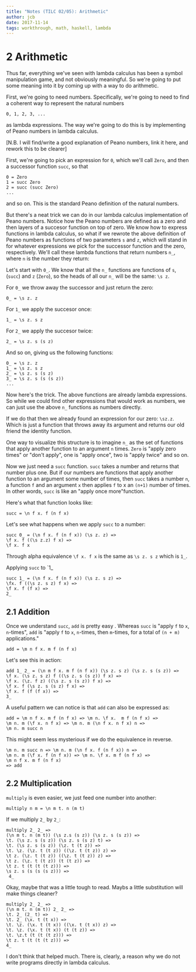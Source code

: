 ```yaml
---
title: "Notes (TILC 02/05): Arithmetic"
author: jcb
date: 2017-11-14
tags: workthrough, math, haskell, lambda
---
```


# 2 Arithmetic

Thus far, everything we've seen with lambda calculus has been a symbol
manipulation game, and not obviously meaningful. So we're going to put some
meaning into it by coming up with a way to do arithmetic.

First, we're going to need numbers. Specifically, we're going to need to
find a coherent way to represent the natural numbers

```
0, 1, 2, 3, ...
```

as lambda expressions. The way we're going to do this is by implementing of
Peano numbers in lambda calculus.

[N.B. I will find/write a good explanation of Peano numbers, link it
here, and rework this to be clearer]

First, we're going to pick an expression for `0`, which we'll call
`Zero`, and then a successor function `succ`, so that

```
0 = Zero
1 = succ Zero
2 = succ (succ Zero)
...
```

and so on. This is the standard Peano definition of the natural numbers.

But there's a neat trick we can do in our lambda calculus implementation
of Peano numbers. Notice how the Peano numbers are defined as a zero and
then layers of a succesor function on top of zero.
We know how to express functions in lambda calculus, so what if we rewrote
the above definition of Peano numbers as functions of two parameters `s` and
`z`, which will stand in for whatever expressions we pick for the successor
function and the zero, respectively. We'll call these lambda functions that
return numbers `n_`, where `n` is the number they return:

Let's start with `0_`. We know that all the `n_` functions are
functions of `s`, (`succ`) and `z` (`Zero`), so the
heads of all our `n_` will be the same: `\s z`.

For `0_` we throw away the successor and just return the zero:

```
0_ = \s z. z
```

For `1_` we apply the succesor once:

```
1_ = \s z. s z
```

For `2_` we apply the succesor twice:

```
2_ = \s z. s (s z)
```

And so on, giving us the following functions:

```
0_ = \s z. z
1_ = \s z. s z
2_ = \s z. s (s z)
3_ = \s z. s (s (s z))
...
```

Now here's the trick. The above functions are already lambda expressions. So
while we could find other expressions that would work as numbers, we can
just use the above `n_` functions as numbers directly.

If we do that then we already found an expression for our zero: `\sz.z`.
Which is just a function that throws away its argument and returns our old friend
the identity function.

One way to visualize this structure is to imagine `n_` as the set of functions
that apply another function to an argument `n` times. `Zero` is "apply zero
times" or "don't apply", one is "apply once", two is "apply twice" and so on.

Now we just need a `succ` function. `succ` takes a number and returns
that number plus one. But if our numbers are functions that apply another
function to an argument some number of times, then `succ` takes
a number `n`, a function `f` and an argument `x` then applies `f` to x
an `(n+1)` number of times. In other words, `succ` is like an "apply once
more"function.

Here's what that function looks like:

    succ = \n f x. f (n f x)

Let's see what happens when we apply `succ` to a number:

```
succ 0_ = (\n f x. f (n f x)) (\s z. z) =>
\f x. f ((\s z.z) f x) =>
\f x. f x
```

Through alpha equivalence `\f x. f x` is the same as `\s z. s z`
which is `1_`.

Applying `succ` to `1_

```
succ 1_ = (\n f x. f (n f x)) (\s z. s z) =>
\fx. f ((\s z. s z) f x) =>
\f x. f (f x) =>
2_
```

## 2.1 Addition

Once we understand `succ`, `add` is pretty easy . Whereas `succ` is
"apply `f` to `x`, `n`-times", `add` is "apply `f` to `x`, `n`-times, then
`m`-times, for a total of `(n + m)` applications."

```
add = \m n f x. m f (n f x)
```

Let's see this in action:

```
add 1_ 2_ = (\n m f x. m f (n f x)) (\s z. s z) (\s z. s (s z)) =>
\f x. (\s z. s z) f ((\s z. s (s z)) f x) =>
\f x. (\z. f z) ((\s z. s (s z)) f x) =>
\f x. f (\s z. s (s z) f x) =>
\f x. f (f (f x)) =>
3_
```

A useful pattern we can notice is that `add` can also be expressed as:

```
add = \m n f x. m f (n f x) => \m n. \f x.  m f (n f x) =>
\m n. m (\f x. n f x) => \m n. m (\n f x. n f x) n =>
\m n. m succ n
```

This might seem less mysterious if we do the equivalence in reverse.

```
\m n. m succ n => \m n. m (\n f x. f (n f x)) n =>
\m n. m (\f x. f (n f x)) => \m n. \f x. m f (n f x) =>
\m n f x. m f (n f x)
=> add
```

## 2.2 Multiplication

`multiply` is even easier, we just feed one number into another:

```
multiply n m = \n m t. n (m t)
```

If we multiply `2_` by `2_`:

```
multiply 2_ 2_ =>
(\n m t. n (m t)) (\s z.s (s z)) (\s z. s (s z)) =>
\t. (\s z. s (s z)) (\s z. s (s z) t) =>
\t. (\s z. s (s z)) (\z. t (t z)) =>
\t. \z. (\z. t (t z)) ((\z. t (t z)) z) =>
\t z. (\z. t (t z)) ((\z. t (t z)) z) =>
\t z. (\z. t (t z)) (t (t z)) =>
\t z. t (t (t (t z))) =>
\s z. s (s (s (s z))) =>
 4_
```

Okay, maybe that was a little tough to read. Maybs a little substitution
will make things cleaner?

```
multiply 2_ 2_ =>
(\n m t. n (m t)) 2_ 2_ =>
\t. 2_ (2_ t) =>
\t. 2_ (\x. t (t x)) =>
\t. \z. (\x. t (t x)) ((\x. t (t x)) z) =>
\t. \z. (\x. t (t x)) (t (t z)) =>
\t. \z.t (t (t (t z))) =>
\t z. t (t (t (t z))) =>
4_
```

I don't think that helped much. There is, clearly, a reason why we do not write
programs directly in lambda calculus.
